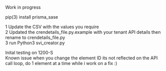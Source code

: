 Work in progress<br>

pip(3) install prisma_sase

1 Update the CSV with the values you require<br>
2 Updated the crendetails_file.py.example with your tenant API details then rename to crendetails_file.py<br>
3 run Python3 svi_creator.py<br>

Inital testing on 1200-S
<br>
Known issue when you change the element ID its not reflected on the API call loop, do 1 element at a time while i work on a fix :)
